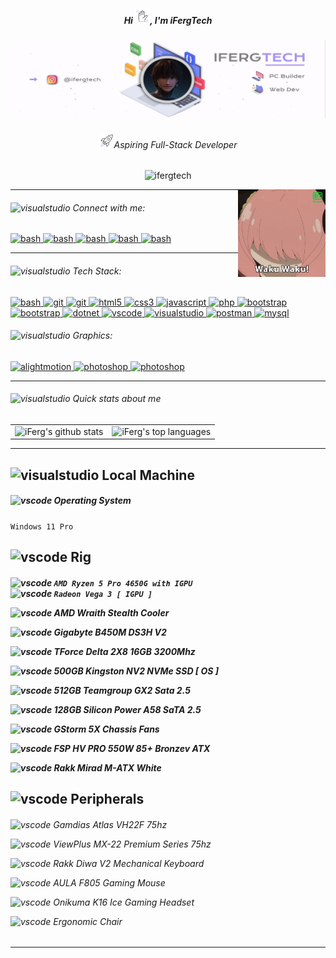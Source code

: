<!-- Introduction -->
<h5 align="center">Hi <img src="https://raw.githubusercontent.com/ifergtech/ifergtech/main/wave-ezgif.com-effects.gif" width="24" height="24" alt="laptop gif" />, I'm iFergTech</h5>
<!-- Banner -->
<div align="center"> <img src="https://raw.githubusercontent.com/ifergtech/ifergtech/main/ifergtech-banner0169549-ezgif.com-video-to-gif-converter.gif"> </div>
<!-- Aspiring Full-Stack Developer -->
<h6 align="center"><img src="https://raw.githubusercontent.com/ifergtech/ifergtech/main/rocket-ezgif.com-effects.gif" width="24" height="24" alt="laptop gif"/>Aspiring Full-Stack Developer</h6>
<!-- Profile views -->
<p align="center"> <img src="https://komarev.com/ghpvc/?username=ifergtech&label=Profile%20views&color=AC90FE&style=flat" alt="ifergtech" /> </p>
<!-- GIF Anya Waku Waku -->
<img align="right" alt="Coding" width="140" height="140" src="https://raw.githubusercontent.com/ifergtech/ifergtech/main/waku-waku.webp">

<hr> <!-- <hr> horizontal line -->
<!------------------------------------------------------------------------------------------------------------------------------------------------>
<!-- Connect with me -->
<h6 align="left"><img src="https://cdn-icons-png.flaticon.com/128/1325/1325130.png" alt="visualstudio" width="15" height="15"> Connect with me:</h6>
<p align="left"> <!-- Start -> Connect with Me --> 
<!-- Instagram -->  
<a href="https://instagram.com/ifergtech" target="_blank" rel="noreferrer">
<img src="https://cdn.icon-icons.com/icons2/122/PNG/512/instagram_socialnetwork_20033.png" alt="bash" width="24" height="24"/> </a>
<!-- Steam --> 
<a href="https://steamcommunity.com/id/ferguzus" target="_blank" rel="noreferrer"> 
<img src="https://cdn.icon-icons.com/icons2/3880/PNG/256/steam_icon_245550.png" alt="bash" width="22" height="22"/> </a>
<!-- Discord --> 
<a href="https://discord.com/invite/vmNWrHeT" target="_blank" rel="noreferrer"> 
<img src="https://cdn.icon-icons.com/icons2/3880/PNG/256/discord_icon_245522.png" alt="bash" width="22" height="22"/> </a>
<!-- Tiktok --> 
<a href="https://www.tiktok.com/@ifergtech" target="_blank" rel="noreferrer"> 
<img src="https://cdn.icon-icons.com/icons2/2246/PNG/512/tiktok_tik_tok_logo_icon_134936.png" alt="bash" width="24" height="24"/> </a>
<!-- Gmail --> 
<a href="mailto:r99993140@gmail.com" target="_blank" rel="noreferrer"> 
<img src="https://cdn-icons-png.flaticon.com/128/732/732200.png" alt="bash" width="20" height="20"/> </a>
</p> <!-- End -> Connect with Me --> 

<hr> <!-- <hr> horizontal line -->
<!------------------------------------------------------------------------------------------------------------------------------------------------>
<!-- Languages and Tools -->
<h6 align="left"><img src="https://cdn-icons-png.flaticon.com/128/2888/2888407.png" alt="visualstudio" width="15" height="15"> Tech Stack:</h6>
<p align="left"> <!-- Start -> Languages and Tools -->
<!-- Bash -->   
<a href="https://www.gnu.org/software/bash/" target="_blank" rel="noreferrer"> 
<img src="https://cdn.icon-icons.com/icons2/2530/PNG/512/bash_button_icon_151886.png" alt="bash" width="40" height="15"/> </a>
<!-- Git -->   
<a href="https://git-scm.com/" target="_blank" rel="noreferrer"> 
<img src="https://www.vectorlogo.zone/logos/git-scm/git-scm-icon.svg" alt="git" width="20" height="20"/> </a>
<!-- Github -->     
<a href="https://github.com/" target="_blank" rel="noreferrer"> 
<img src="https://cdn.icon-icons.com/icons2/3053/PNG/512/github_macos_bigsur_icon_190140.png" alt="git" width="20" height="20"/> </a>
<!-- HTML -->    
<a href="https://www.w3.org/html/" target="_blank" rel="noreferrer"> 
<img src="https://cdn.icon-icons.com/icons2/2790/PNG/96/html_filetype_icon_177535.png" alt="html5" width="20" height="20"/> </a> 
<!-- CSS -->  
<a href="https://www.w3schools.com/css/" target="_blank" rel="noreferrer"> 
<img src="https://cdn.icon-icons.com/icons2/2790/PNG/96/css_filetype_icon_177544.png" alt="css3" width="20" height="20"/> </a>
<!-- Javascript -->  
<a href="https://developer.mozilla.org/en-US/docs/Web/JavaScript" target="_blank" rel="noreferrer"> 
<img src="https://cdn-icons-png.flaticon.com/128/136/136530.png" alt="javascript" width="20" height="20"/> </a>
<!-- PHP --> 
<a href="https://www.php.net" target="_blank" rel="noreferrer"> 
<img src="https://cdn-icons-png.flaticon.com/128/2306/2306154.png" alt="php" width="20" height="20"/> </a> 
<!-- Bootstrap --> 
<a href="https://getbootstrap.com" target="_blank" rel="noreferrer"> 
<img src="https://pluspng.com/img-png/bootstrap-logo-vector-png-bem-with-bootstrap-bootstrap-logo-1024.png" alt="bootstrap" width="20" height="20"/> </a> 
<!-- JQuery -->   
<a href="https://jquery.com/" target="_blank" rel="noreferrer"> 
<img src="https://cdn.icon-icons.com/icons2/2415/PNG/512/jquery_plain_wordmark_logo_icon_146445.png" alt="bootstrap" width="20" height="20"/> </a> 
<!-- Visual Basic --> 
<a href="https://learn.microsoft.com/en-us/dotnet/visual-basic/" target="_blank" rel="noreferrer"> 
<img src="https://www.mmdtech.com/wp-content/uploads/visual-basic-in-urdu1.png" alt="dotnet" width="25" height="18"/> </a> 
  
<!-- Alight Motion --> 
<!-- <a href="https://www.alightmotionapk.com/alight-motion-for-pc/" target="_blank" rel="noreferrer"> 
<img src="https://www.alightmotionapk.com/wp-content/uploads/2021/09/cropped-cropped-alight-motion-1.png" alt="alightmotion" width="20" height="20"/> </a> 
<a href="https://www.adobe.com/products/photoshop-lightroom.html" target="_blank" rel="noreferrer"> 
<img src="https://cdn-icons-png.flaticon.com/128/5611/5611075.png" alt="photoshop" width="20" height="20"/> </a> 
<a href="https://adobe-illustrator-draw.fileplanet.com/apk" target="_blank" rel="noreferrer"> 
<img src="https://cdn-icons-png.flaticon.com/128/5968/5968465.png" alt="photoshop" width="20" height="20"/> </a>
  -->
  
<!-- Visual Studio Code --> 
<a href="https://code.visualstudio.com/" target="_blank" rel="noreferrer"> 
<img src="https://cdn.icon-icons.com/icons2/2107/PNG/512/file_type_vscode_icon_130084.png" alt="vscode" width="20" height="20"/> </a> 
<!-- Visual Studio --> 
<a href="https://visualstudio.microsoft.com/vs/" target="_blank" rel="noreferrer"> 
<img src="https://visualstudio.microsoft.com/wp-content/uploads/2021/10/Product-Icon.svg" alt="visualstudio" width="20" height="20"/> </a> 
<!-- Postman --> 
<a href="https://postman.com" target="_blank" rel="noreferrer"> 
<img src="https://www.vectorlogo.zone/logos/getpostman/getpostman-icon.svg" alt="postman" width="20" height="20"/> </a>
<!-- MySql --> 
<a href="https://www.mysql.com/" target="_blank" rel="noreferrer"> 
<img src="https://cdn.icon-icons.com/icons2/3053/PNG/96/mysql_workbench_macos_bigsur_icon_189924.png" alt="mysql" width="22" height="22"/> </a> 
</p> <!-- End -> Languages and Tools -->

<!-- Graphics -->
<h6 align="left"><img src="https://cdn.icon-icons.com/icons2/1852/PNG/512/iconfinder-browserwindowwithstats-4417108_116626.png" alt="visualstudio" width="15" height="15"> Graphics:</h6>
<p>
  <!-- Alight Motion --> 
<a href="https://www.alightmotionapk.com/alight-motion-for-pc/" target="_blank" rel="noreferrer"> 
<img src="https://www.alightmotionapk.com/wp-content/uploads/2021/09/cropped-cropped-alight-motion-1.png" alt="alightmotion" width="20" height="20"/> </a> 
<!-- Adobe Lightroom --> 
<a href="https://www.adobe.com/products/photoshop-lightroom.html" target="_blank" rel="noreferrer"> 
<img src="https://cdn-icons-png.flaticon.com/128/5611/5611075.png" alt="photoshop" width="20" height="20"/> </a>
<!-- Adobe Draw --> 
<a href="https://adobe-illustrator-draw.fileplanet.com/apk" target="_blank" rel="noreferrer"> 
<img src="https://cdn-icons-png.flaticon.com/128/5968/5968465.png" alt="photoshop" width="20" height="20"/> </a>
</p>

<hr> <!-- <hr> horizontal line -->
<!------------------------------------------------------------------------------------------------------------------------------------------------>
<!-- Quick Stats about me -->
<h6><img src="https://cdn.icon-icons.com/icons2/883/PNG/512/5_icon-icons.com_68890.png" alt="visualstudio" width="15" height="15"> Quick stats about me</h6>
<table> 
  <tr>
    <td> <!-- iFergTech's Github Stats -->
      <img src="https://github-readme-stats.vercel.app/api?username=ifergtech&show_icons=true&title_color=AC90FE&icon_color=AC90FE&text_color=B5C0D0&bg_color=202528&count_private=true" alt="iFerg's github stats" />
    </td>
    <td> <!-- Most Used Languages -->
      <img src="https://github-readme-stats.vercel.app/api/top-langs/?username=ifergtech&show_icons=true&title_color=AC90FE&icon_color=AC90FE&text_color=B5C0D0&bg_color=202528&count_private=true&layout=compact" alt="iFerg's top languages" />
    </td>
  </tr>
</table>

<hr> <!-- <hr> horizontal line -->

<!-- Local Machine & Peripherals -->
<!-- <h6><img src="https://cdn-icons-png.flaticon.com/128/732/732225.png" alt="visualstudio" width="15" height="15"> Local Machine & Peripherals</h6> 
<div align="center"> <img src="https://raw.githubusercontent.com/ifergtech/ifergtech/main/rig.png.png"> </div> 
<hr> <!-- <hr> horizontal line -->

<!-- Commented Coded Local Machine & Peripherals Specs -->

<!------------------------------------------------------------------------------------------------------------------------------------------------>
<!-- Local Machine & Peripherals -->
## <img src="https://cdn-icons-png.flaticon.com/128/6126/6126663.png" alt="visualstudio" width="20" height="20"> Local Machine

<h5>
<img src="https://cdn-icons-png.flaticon.com/128/732/732225.png" alt="vscode" width="15" height="15"/> Operating System
</h5>

`
  Windows 11 Pro
`

## <img src="https://cdn-icons-png.flaticon.com/128/12898/12898950.png" alt="vscode" width="20" height="20"/> Rig
<h5>
 
<img src="https://cdn-icons-png.flaticon.com/128/10890/10890189.png" alt="vscode" width="20" height="20"/> <!-- Procesor: --> 
`
  AMD Ryzen 5 Pro 4650G with IGPU
`  
<img src="https://cdn-icons-png.flaticon.com/128/10069/10069222.png" alt="vscode" width="20" height="20"/>  <!-- Graphics: -->
`
  Radeon Vega 3 [ IGPU ]
`  

<img src="https://cdn-icons-png.flaticon.com/128/11152/11152964.png" alt="vscode" width="15" height="15"/> AMD Wraith Stealth Cooler <!-- Cooler: -->

<img src="https://icon-icons.com/icons2/476/PNG/256/motherboard_46935.png" alt="vscode" width="15" height="15"/> Gigabyte B450M DS3H V2 <!-- MOBO: -->

<img src="https://cdn-icons-png.flaticon.com/128/8651/8651153.png" alt="vscode" width="15" height="15"/> TForce Delta 2X8 16GB 3200Mhz <!-- RAM: -->

<img src="https://cdn-icons-png.flaticon.com/128/9111/9111352.png" alt="vscode" width="15" height="15"/> 500GB Kingston NV2 NVMe SSD [ OS ] <!-- NVME SSD: -->

<img src="https://cdn-icons-png.flaticon.com/128/4854/4854407.png" alt="vscode" width="15" height="15"/> 512GB Teamgroup GX2 Sata 2.5 <!-- SSD: -->

<img src="https://cdn-icons-png.flaticon.com/128/6084/6084157.png" alt="vscode" width="15" height="15"/> 128GB Silicon Power A58 SaTA 2.5 <!-- SSD: -->

<img src="https://cdn-icons-png.flaticon.com/128/4617/4617755.png" alt="vscode" width="15" height="15"/> GStorm 5X Chassis Fans <!-- FANS: -->

<img src="https://cdn-icons-png.flaticon.com/128/7005/7005117.png" alt="vscode" width="15" height="15"/> FSP HV PRO 550W 85+ Bronzev ATX  <!-- PSU: -->

<img src="https://cdn-icons-png.flaticon.com/128/7910/7910255.png" alt="vscode" width="15" height="15"/> Rakk Mirad M-ATX White  <!-- CHASSIS: -->
</h5>

## <img src="https://cdn-icons-png.flaticon.com/128/2704/2704234.png" alt="vscode" width="20" height="20"/> Peripherals
<h6>
  
<img src="https://cdn-icons-png.flaticon.com/128/9346/9346075.png" alt="vscode" width="15" height="15"/> Gamdias Atlas VH22F 75hz  <!-- Primary Monitor: -->

<img src="https://cdn-icons-png.flaticon.com/128/11152/11152802.png" alt="vscode" width="15" height="15"/> ViewPlus MX-22 Premium Series 75hz <!-- Secondary Monitor: -->

<img src="https://cdn-icons-png.flaticon.com/128/8852/8852332.png" alt="vscode" width="15" height="15"/> Rakk Diwa V2 Mechanical Keyboard  <!-- Keyboard -->

<img src="https://cdn-icons-png.flaticon.com/128/3355/3355049.png" alt="vscode" width="15" height="15"/> AULA F805 Gaming Mouse  <!-- Mouse: -->

<img src="https://cdn-icons-png.flaticon.com/128/8499/8499591.png" alt="vscode" width="15" height="15"/> Onikuma K16 Ice Gaming Headset  <!-- Headset: -->

<img src="https://cdn-icons-png.flaticon.com/128/5510/5510029.png" alt="vscode" width="15" height="15"/> Ergonomic Chair  <!-- Chair: -->
</h6>

<hr>


